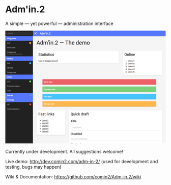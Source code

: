 Adm'in.2
========

A simple — yet powerful — administration interface

![Preview screenshot](screenshot.png)

Currently under development. All suggestions welcome!

Live demo: http://dev.comin2.com/adm-in-2/ (used for development and testing, bugs may happen)

Wiki & Documentation: https://github.com/comin2/Adm-in.2/wiki 